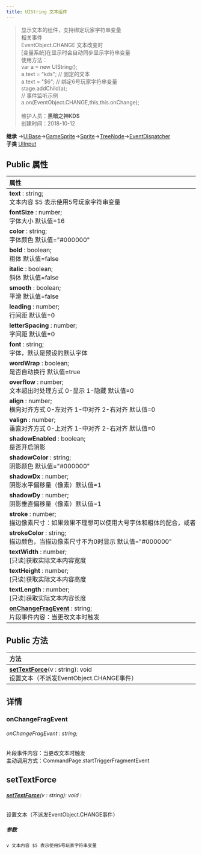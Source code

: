 ```yaml
---
title: UIString 文本组件
---
```

>显示文本的组件，支持绑定玩家字符串变量<br>相关事件<br>EventObject.CHANGE 文本改变时<br>[变量系统]在显示时会自动同步显示字符串变量<br>使用方法：<br>var a = new UIString();<br>a.text = "kds"; // 固定的文本<br>a.text = "$6"; // 绑定6号玩家字符串变量<br>stage.addChild(a);<br>// 事件监听示例<br>a.on(EventObject.CHANGE,this,this.onChange);<br><br>
>维护人员：**黑暗之神KDS**  
>创建时间：2018-10-12

**继承**  →[UIBase](/zh_hans/library/2d/client/ui/uibase)→[GameSprite](/zh_hans/library/2d/client/gamesprite)→[Sprite](/zh_hans/library/2d/client/lib/sprite)→[TreeNode](/zh_hans/library/2d/client/lib/treenode)→[EventDispatcher](/zh_hans/library/2d/client/lib/eventdispatcher)<br>
**子类**  [UIInput](/zh_hans/library/2d/client/ui/uiinput)<br>
## **Public 属性**
| <div style="width:1000px;text-align:left">属性</div>                                                        |
| ----------------------------------------------------------------------------------------------------------- |
| **text** : string;<br>文本内容 $5 表示使用5号玩家字符串变量                                                 |
| **fontSize** : number;<br>字体大小 默认值=16                                                                |
| **color** : string;<br>字体颜色 默认值="#000000"                                                            |
| **bold** : boolean;<br>粗体 默认值=false                                                                    |
| **italic** : boolean;<br>斜体 默认值=false                                                                  |
| **smooth** : boolean;<br>平滑 默认值=false                                                                  |
| **leading** : number;<br>行间距 默认值=0                                                                    |
| **letterSpacing** : number;<br>字间距 默认值=0                                                              |
| **font** : string;<br>字体，默认是预设的默认字体                                                            |
| **wordWrap** : boolean;<br>是否自动换行 默认值=true                                                         |
| **overflow** : number;<br>文本超出时处理方式 0-显示 1-隐藏 默认值=0                                         |
| **align** : number;<br>横向对齐方式 0-左对齐 1-中对齐 2-右对齐 默认值=0                                     |
| **valign** : number;<br>垂直对齐方式 0-上对齐 1-中对齐 2-右对齐 默认值=0                                    |
| **shadowEnabled** : boolean;<br>是否开启阴影                                                                |
| **shadowColor** : string;<br>阴影颜色 默认值="#000000"                                                      |
| **shadowDx** : number;<br>阴影水平偏移量（像素）默认值=1                                                    |
| **shadowDy** : number;<br>阴影垂直偏移量（像素）默认值=1                                                    |
| **stroke** : number;<br>描边像素尺寸：如果效果不理想可以使用大号字体和粗体的配合，或者尝试别的字体 默认值=0 |
| **strokeColor** : string;<br>描边颜色，当描边像素尺寸不为0时显示 默认值="#000000"                           |
| **textWidth** : number;<br>[只读]获取实际文本内容宽度                                                       |
| **textHeight** : number;<br>[只读]获取实际文本内容高度                                                      |
| **textLength** : number;<br>[只读]获取实际文本内容长度                                                      |
| **[onChangeFragEvent](#onchangefragevent)** : string;<br>片段事件内容：当更改文本时触发                     |

## Public 方法
| <div style="width:1000px;text-align:left" >方法</div>                                           |
| ----------------------------------------------------------------------------------------------- |
| **[setTextForce](#settextforce)**(v : string): void<br>设置文本（不派发EventObject.CHANGE事件） |

## 详情

### onChangeFragEvent
###### onChangeFragEvent : string;
片段事件内容：当更改文本时触发<br>
主动调用方式：CommandPage.startTriggerFragmentEvent


## setTextForce
###### **[setTextForce](#settextforce)**(v : string): void :
设置文本（不派发EventObject.CHANGE事件）
##### 参数
	v 文本内容 $5 表示使用5号玩家字符串变量





